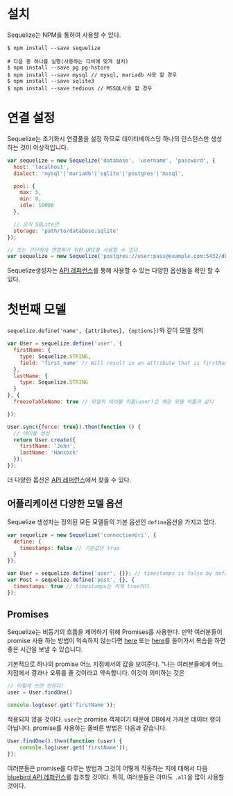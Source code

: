 
# 설치

Sequelize는 NPM을 통하여 사용할 수 있다.

```
$ npm install --save sequelize

# 다음 중 하나를 실행(사용하는 디비에 맞게 설치)
$ npm install --save pg pg-hstore
$ npm install --save mysql // mysql, mariadb 사용 할 경우
$ npm install --save sqlite3
$ npm install --save tedious // MSSQL사용 할 경우
```


# 연결 설정

Sequelize는 초기화시 연결풀을 설정 하므로 데이터베이스당 하나의 인스턴스만 생성하는 것이 이상적입니다.


```.js
var sequelize = new Sequelize('database', 'username', 'password', {
  host: 'localhost',
  dialect: 'mysql'|'mariadb'|'sqlite'|'postgres'|'mssql',

  pool: {
    max: 5,
    min: 0,
    idle: 10000
  },

  // 오직 SQLite만
  storage: 'path/to/database.sqlite'
});

// 또는 간단하게 연결하기 위한 URI를 사용할 수 있다.
var sequelize = new Sequelize('postgres://user:pass@example.com:5432/dbname');
```

Sequelize생성자는 [API 레퍼런스](http://sequelize.readthedocs.io/en/latest/api/sequelize/)를 통해 사용할 수 있는 다양한 옵션들을 확인 할 수 있다.


# 첫번째 모델

`sequelize.define('name', {attributes}, {options})`와 같이 모델 정의

```.js
var User = sequelize.define('user', {
  firstName: {
    type: Sequelize.STRING,
    field: 'first_name' // Will result in an attribute that is firstName when user facing but first_name in the database
  },
  lastName: {
    type: Sequelize.STRING
  }
}, {
  freezeTableName: true // 모델의 테이블 이름(user)은 해당 모델 이름과 같다

});

User.sync({force: true}).then(function () {
  // 테이블 생성
  return User.create({
    firstName: 'John',
    lastName: 'Hancock'
  });
});
```

더 다양한 옵션은 [API 레퍼런스](http://sequelize.readthedocs.io/en/latest/api/model/)에서 찾을 수 있다.


## 어플리케이션 다양한 모델 옵션

Sequelize 생성자는 정의된 모든 모델들의 기본 옵션인 `define`옵션을 가지고 있다.

```.js
var sequelize = new Sequelize('connectionUri', {
  define: {
    timestamps: false // 기본값인 true
  }
});

var User = sequelize.define('user', {}); // timestamps is false by default
var Post = sequelize.define('post', {}, {
  timestamps: true // timestamps는 이제 true이다.
});
```


## Promises

Sequelize는 비동기의 흐름을 제어하기 위해 Promises를 사용한다. 만약 여러분들이 promise 사용 하는 방법이 익숙하지 않는다면 [here](https://github.com/wbinnssmith/awesome-promises) 또는 [here](http://bluebirdjs.com/docs/why-promises.html)를 들어가서 복습을 하면 좋은 시간을 보낼 수 있습니다.

기본적으로 하나의 promise 어느 지점에서의 값을 보여준다. "나는 여러분들에게 어느 지점에서 결과나 오류를 줄 것이라고 약속합니다.
이것이 의미하는 것은

```.js
// 이렇게 쓰면 안된다!
user = User.findOne()

console.log(user.get('firstName'));
```

적용되지 않을 것이다. `user`는 promise 객체이기 때문에 DB에서 가져온 데이터 행이 아닙니다. promise를 사용하는 올바른 방법은 다음과 같습니다.

```.js
User.findOne().then(function (user) {
    console.log(user.get('firstName'));
});
```

여러분들은 promise를 다루는 방법과 그것이 어떻게 작동하는 지에 대해서 다음 [bluebird API 레퍼런스](http://bluebirdjs.com/docs/api-reference.html)를 참조할 것이다.
특히, 여러분들은 아마도 `.all`을 많이 사용할 것이다.

